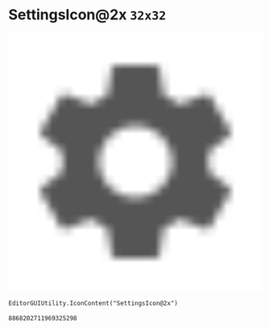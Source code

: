 # SettingsIcon@2x `32x32`
<img src="/img/SettingsIcon@2x.png" width=512 height=512>

``` CSharp
EditorGUIUtility.IconContent("SettingsIcon@2x")
```
```
8868202711969325298
```
